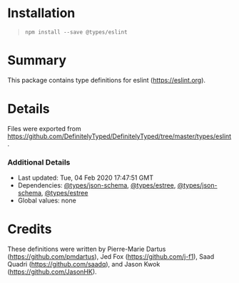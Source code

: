 # Installation
> `npm install --save @types/eslint`

# Summary
This package contains type definitions for eslint (https://eslint.org).

# Details
Files were exported from https://github.com/DefinitelyTyped/DefinitelyTyped/tree/master/types/eslint.

### Additional Details
 * Last updated: Tue, 04 Feb 2020 17:47:51 GMT
 * Dependencies: [@types/json-schema](https://npmjs.com/package/@types/json-schema), [@types/estree](https://npmjs.com/package/@types/estree), [@types/json-schema](https://npmjs.com/package/@types/json-schema), [@types/estree](https://npmjs.com/package/@types/estree)
 * Global values: none

# Credits
These definitions were written by Pierre-Marie Dartus (https://github.com/pmdartus), Jed Fox (https://github.com/j-f1), Saad Quadri (https://github.com/saadq), and Jason Kwok (https://github.com/JasonHK).
